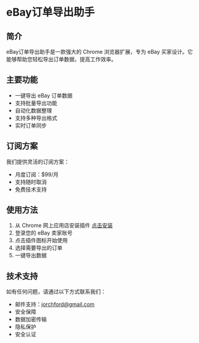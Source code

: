 # eBay订单导出助手

## 简介

eBay订单导出助手是一款强大的 Chrome 浏览器扩展，专为 eBay 买家设计。它能够帮助您轻松导出订单数据，提高工作效率。


## 主要功能

- 一键导出 eBay 订单数据
- 支持批量导出功能
- 自动化数据整理
- 支持多种导出格式
- 实时订单同步

## 订阅方案

我们提供灵活的订阅方案：

- 月度订阅：$99/月
- 支持随时取消
- 免费技术支持

## 使用方法

1. 从 Chrome 网上应用店安装插件 [点击安装](https://chromewebstore.google.com/detail/ebay-order-export-tool/kifpnlnbboicjkfpicbjegifohgkfbho)
2. 登录您的 eBay 卖家账号
3. 点击插件图标开始使用
4. 选择需要导出的订单
5. 一键导出数据

## 技术支持

如有任何问题，请通过以下方式联系我们：

- 邮件支持：jorchford@gmail.com
- 安全保障
- 数据加密传输
- 隐私保护
- 安全认证
